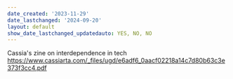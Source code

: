 ```yaml
---
date_created: '2023-11-29'
date_lastchanged: '2024-09-20'
layout: default
show_date_lastchanged_updatedauto: YES, NO, NO
---
```

Cassia's zine on interdependence in tech https://www.cassiarta.com/_files/ugd/e6adf6_0aacf02218a14c7d80b63c3e373f3cc4.pdf

